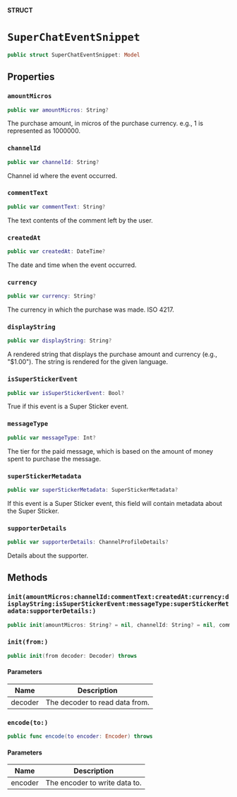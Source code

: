**STRUCT**

# `SuperChatEventSnippet`

```swift
public struct SuperChatEventSnippet: Model
```

## Properties
### `amountMicros`

```swift
public var amountMicros: String?
```

The purchase amount, in micros of the purchase currency. e.g., 1 is represented as 1000000.

### `channelId`

```swift
public var channelId: String?
```

Channel id where the event occurred.

### `commentText`

```swift
public var commentText: String?
```

The text contents of the comment left by the user.

### `createdAt`

```swift
public var createdAt: DateTime?
```

The date and time when the event occurred.

### `currency`

```swift
public var currency: String?
```

The currency in which the purchase was made. ISO 4217.

### `displayString`

```swift
public var displayString: String?
```

A rendered string that displays the purchase amount and currency (e.g., "$1.00"). The string is rendered for the given language.

### `isSuperStickerEvent`

```swift
public var isSuperStickerEvent: Bool?
```

True if this event is a Super Sticker event.

### `messageType`

```swift
public var messageType: Int?
```

The tier for the paid message, which is based on the amount of money spent to purchase the message.

### `superStickerMetadata`

```swift
public var superStickerMetadata: SuperStickerMetadata?
```

If this event is a Super Sticker event, this field will contain metadata about the Super Sticker.

### `supporterDetails`

```swift
public var supporterDetails: ChannelProfileDetails?
```

Details about the supporter.

## Methods
### `init(amountMicros:channelId:commentText:createdAt:currency:displayString:isSuperStickerEvent:messageType:superStickerMetadata:supporterDetails:)`

```swift
public init(amountMicros: String? = nil, channelId: String? = nil, commentText: String? = nil, createdAt: DateTime? = nil, currency: String? = nil, displayString: String? = nil, isSuperStickerEvent: Bool? = nil, messageType: Int? = nil, superStickerMetadata: SuperStickerMetadata? = nil, supporterDetails: ChannelProfileDetails? = nil)
```

### `init(from:)`

```swift
public init(from decoder: Decoder) throws
```

#### Parameters

| Name | Description |
| ---- | ----------- |
| decoder | The decoder to read data from. |

### `encode(to:)`

```swift
public func encode(to encoder: Encoder) throws
```

#### Parameters

| Name | Description |
| ---- | ----------- |
| encoder | The encoder to write data to. |